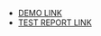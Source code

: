 - [DEMO LINK](https://misha200119.github.io/layout_antisnake/)
- [TEST REPORT LINK](https://misha200119.github.io/layout_antisnake/report/html_report/)
